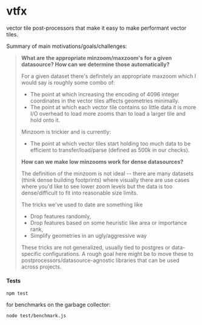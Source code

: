 # vtfx

vector tile post-processors that make it easy to make performant vector tiles.

Summary of main motivations/goals/challenges:

> **What are the appropriate minzoom/maxzoom's for a given datasource? How can we determine those automatically?**
>
> For a given dataset there's definitely an appropriate maxzoom which I would say is roughly some combo of:
>
> - The point at which increasing the encoding of 4096 integer coordinates in the vector tiles affects geometries minimally.
> - The point at which each vector tile contains so little data it is more I/O overhead to load more zooms than to load a larger tile and hold onto it.
>
> Minzoom is trickier and is currently:
>
> - The point at which vector tiles start holding too much data to be efficient to transfer/load/parse (defined as 500k in our checks).
>
> **How can we make low minzooms work for dense datasources?**
>
> The definition of the minzoom is not ideal -- there are many datasets (think dense building footprints) where visually there are use cases where you'd like to see lower zoom levels but the data is too dense/difficult to fit into reasonable size limits.
>
> The tricks we've used to date are something like
>
> - Drop features randomly,
> - Drop features based on some heuristic like area or importance rank,
> - Simplify geometries in an ugly/aggressive way
>
> These tricks are not generalized, usually tied to postgres or data-specific configurations. A rough goal here might be to move these to postprocessors/datasource-agnostic libraries that can be used across projects.

#### Tests

`npm test`

for benchmarks on the garbage collector:

`node test/benchmark.js`
